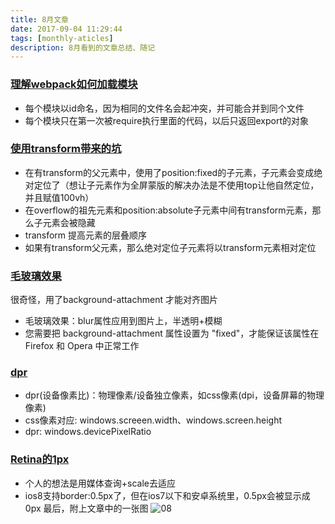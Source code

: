 ```yaml
---
title: 8月文章
date: 2017-09-04 11:29:44
tags: [monthly-aticles]
description: 8月看到的文章总结、随记
---
```


### [理解webpack如何加载模块](https://zhuanlan.zhihu.com/p/25954788)
- 每个模块以id命名，因为相同的文件名会起冲突，并可能合并到同个文件
- 每个模块只在第一次被require执行里面的代码，以后只返回export的对象

### [使用transform带来的坑](http://www.zhangxinxu.com/wordpress/2015/05/css3-transform-affect/)
- 在有transform的父元素中，使用了position:fixed的子元素，子元素会变成绝对定位了（想让子元素作为全屏蒙版的解决办法是不使用top让他自然定位，并且赋值100vh）
- 在overflow的祖先元素和position:absolute子元素中间有transform元素，那么子元素会被隐藏
- transform 提高元素的层叠顺序
- 如果有transform父元素，那么绝对定位子元素将以transform元素相对定位

### [毛玻璃效果](http://www.cnblogs.com/ghost-xyx/p/5677168.html)
很奇怪，用了background-attachment 才能对齐图片
- 毛玻璃效果：blur属性应用到图片上，半透明+模糊
- 您需要把 background-attachment 属性设置为 "fixed"，才能保证该属性在 Firefox 和 Opera 中正常工作

### [dpr](http://www.cnblogs.com/xiaohuochai/p/5494624.html)
- dpr(设备像素比)：物理像素/设备独立像素，如css像素(dpi，设备屏幕的物理像素)
- css像素对应: windows.screeen.width、windows.screen.height
- dpr: windows.devicePixelRatio

### [Retina的1px](https://www.w3cplus.com/css/fix-1px-for-retina.html)
- 个人的想法是用媒体查询+scale去适应
- ios8支持border:0.5px了，但在ios7以下和安卓系统里，0.5px会被显示成0px
最后，附上文章中的一张图
![08](/img/20170904-08.png)
